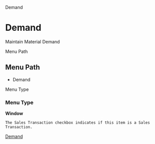 
Demand
# Demand


Maintain Material Demand

Menu Path
## Menu Path



- Demand

Menu Type
### Menu Type

**Window**

```
The Sales Transaction checkbox indicates if this item is a Sales Transaction.
```

[Demand](../../functional-guide/window/window-demand.md)